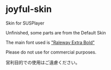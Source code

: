 # joyful-skin
Skin for SUSPlayer

Unfinished, some parts are from the Default Skin

The main font used is ["Raleway Extra Bold"](http://https://fonts.google.com/specimen/Raleway "Raleway Extra Bold")

Please do not use for commercial purposes. 

営利目的での使用はご遠慮ください。
